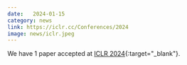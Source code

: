 ```yaml
---
date:   2024-01-15
category: news
link: https://iclr.cc/Conferences/2024
image: news/iclr.jpeg
---
```


We have 1 paper accepted at [ICLR 2024](https://iclr.cc/Conferences/2024){:target="_blank"}.